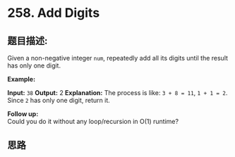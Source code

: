 # 258. Add Digits

## 题目描述:
Given a non-negative integer  `num`, repeatedly add all its digits until the result has only one digit.

**Example:**

**Input:** `38`
**Output:** 2 
**Explanation:** The process is like: `3 + 8 = 11`, `1 + 1 = 2`. 
             Since `2` has only one digit, return it.

**Follow up:**  
Could you do it without any loop/recursion in O(1) runtime?

## 思路

<!--stackedit_data:
eyJoaXN0b3J5IjpbNjgwNTAxMjU4XX0=
-->